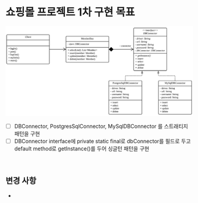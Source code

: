 # 쇼핑몰 프로젝트 1차 구현 목표

<img src="../../../capture/스크린샷 2020-01-28 오후 10.01.32.png">

- [ ] DBConnector, PostgresSqlConnector, MySqlDBConnector 를 스트래티지 패턴을 구현
- [ ] DBConnector interface에 private static final로 dbConnector를 필드로 두고 default method로 getInstance()를 두어 싱글턴 패턴을 구현

<br>

## 변경 사항

* 